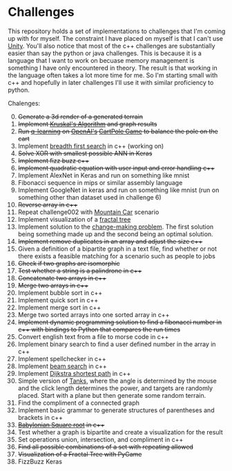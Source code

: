 # Challenges 

This repository holds a set of implementations to challenges that I'm coming up with for myself. The constraint I have placed on myself is that I can't use [Unity](https://unity3d.com/). You'll also notice that most of the c++ challenges are substantially easier than say the python or java challenges. This is because it is a language that I want to work on becuase memory management is something I have only encountered in theory. The result is that working in the language often takes a lot more time for me. So I'm starting small with c++ and hopefully in later challenges I'll use it with similar proficiency to python.

Chalenges:

0. <s>Generate a 3d render of a generated terrain</s>
1. <s>Implement [Kruskal's Algorithm](https://en.wikipedia.org/wiki/Kruskal%27s_algorithm) and graph results</s>
2. <s>Run [q-learning](https://en.wikipedia.org/wiki/Q-learning) on [OpenAI's](https://openai.com/) [CartPole Game](https://gym.openai.com/envs/CartPole-v0/) to balance the pole on the cart</s>
3. Implement [breadth first search](https://en.wikipedia.org/wiki/Breadth-first_search) in c++ (working on)
4. <s>Solve XOR with smallest possible ANN in Keras</s>
5. <s>Implement fizz buzz c++</s>
6. <s>Implement quadratic equation with user input and error handling c++</s>
7. Implement AlexNet in Keras and run on something like mnist
8. Fibonacci sequence in mips or similar assembly language
9. Implement GoogleNet in keras and run on something like mnist (run on something other than dataset used in challenge 6)
10. <s>Reverse array in c++</s>
11. Repeat challenge002 with [Mountain Car](https://gym.openai.com/envs/MountainCar-v0/) scenario
12. Implement visualization of a [fractal tree](https://en.wikipedia.org/wiki/Fractal_tree_index)
13. Implement solution to the [change-making problem](https://en.wikipedia.org/wiki/Change-making_problem). The first solution being something made up and the second being an optimal solution.
14. <s>Implement remove duplicates in an array and adjust the size c++</s>
15. Given a definition of a bipartite graph in a text file, find whether or not there exists a feasible matching for a scenario such as people to jobs
16. <s>Check if two graphs are isomorphic</s>
17. <s>Test whether a string is a palindrone in c++</s>
18. <s>Concatenate two arrays in c++</s>
19. <s>Merge two arrays in c++</s>
20. Implement bubble sort in c++
21. Implement quick sort in c++
22. Implement merge sort in c++
23. Merge two sorted arrays into one sorted array in c++ 
24. <s>Implement dynamic programming solution to find a fibonacci number in c++ with bindings to Python that compares the run times</s>
25. Convert english text from a file to morse code in c++
26. Implement binary search to find a user defined number in the array in c++
27. Implement spellchecker in c++
28. Implement [beam search](https://en.wikipedia.org/wiki/Beam_search) in c++
29. Implement [Dijkstra shortest path](https://en.wikipedia.org/wiki/Dijkstra%27s_algorithm) in c++ 
30. Simple version of [Tanks](https://static.giantbomb.com/uploads/original/0/81/268997-pockettanks.jpg), where the angle is determined by the mouse and the click length determines the power, and targets are randomly placed. Start with a plane but then generate some random terrain.
31. Find the compliment of a connected graph
32. Implement basic grammar to generate structures of parentheses and brackets in c++
33. <s>[Babylonian Square root](https://en.wikipedia.org/wiki/Methods_of_computing_square_roots#Babylonian_method) in c++</s>
34. Test whether a graph is bipartite and create a visualization for the result
35. Set operations union, intersection, and compliment in c++
36. <s>Find all possible combinations of a set with repeating allowed</s>
37. <s>Visualization of a Fractal Tree with PyGame</s>
38. FizzBuzz Keras
